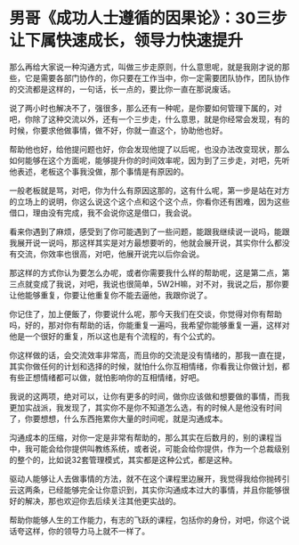 # 男哥《成功人士遵循的因果论》：30三步让下属快速成长，领导力快速提升

那么再给大家说一种沟通方式，叫做三步走原则，什么意思呢，就是我刚才说的那些，它是需要各部门协作的，你只要在工作当中，你一定需要团队协作，团队协作的交流都是这样的，一句话，长一点的，要比你一直在那说废话。

说了两小时也解决不了，强很多，那么还有一种呢，是你要如何管理下属的，对吧，你除了这种交流以外，还有一个三步走，什么意思，就是你经常会发现，有的时候，你要求他做事情，做不好，你就一直这个，协助他也好。

帮助他也好，给他提问题也好，你会发现他提了以后呢，也没办法改变现状，那么如何能够在这个方面呢，能够提升你的时间效率呢，因为到了三步走，对吧，先听他表述，老板这个事我没做，那个事情是有原因的。

一般老板就是骂，对吧，你为什么有原因这那的，这有什么呢，第一步是站在对方的立场上的说明，你这么说这个这个点和这个这个点，你看你还有困难，因为这些借口，理由没有完成，我不会说你这是借口，我会说。

看来你遇到了麻烦，感受到了你可能遇到了一些问题，能跟我继续说一说吗，能跟我展开说一说吗，那这样其实是对方最想要听的，他就会展开说，其实你什么都没有交流，你效率也很高，对吧，他展开说完以后你会说。

那这样的方式你认为要怎么办呢，或者你需要我什么样的帮助呢，这是第二点，第三点就变成了我说，对吧，我说也很简单，5W2H嘛，对不对，我说之后，那你要让他能够重复，你要让他重复你不能去逼他，我跟你说了。

你记住了，加上便飯了，你要说什么呢，那今天我们在交谈，你觉得对你有帮助吗，好的，那对你有帮助的话，你能重复一遍吗，我希望你能够重复一遍，这样对他是一个很好的重复，所以这也是有个流程的，有个公式的。

你这样做的话，会交流效率非常高，而且你的交流是没有情绪的，那我一直在提，其实你做任何的计划和选择的时候，就怕什么你互相情绪，你看我让你做计划，都有些正想情绪都可以做，就怕影响你的互相情绪，好吧。

我说的这两项，绝对可以，让你有更多的时间，做你应该做和想要做的事情，而我更加实战派，我发现了，其实你不是你不知道怎么选，有的时候人是他没有时间了，你要想想，什么东西拖累你大量的时间呢，就是沟通成本。

沟通成本的压缩，对你一定是非常有帮助的，那么其实在后数月的，别的课程当中，我可能会给你提供叫教练系统，或者说，可能会给你提供，作为一个总裁级别的整个的，比如说32套管理模式，其实都是这种公式，都是这种。

驱动人能够让人去做事情的方法，就不在这个课程里边展开，我觉得我给你抛砖引云这两条，已经能够完全让你意识到，其实你沟通成本过大的事情，并且你能够很好的解决，那也欢迎你去后续关注其他更实战的。

帮助你能够人生的工作能力，有志的飞跃的课程，包括你的身份，对吧，你这个说话夸这样，你的领导力马上就不一样了。